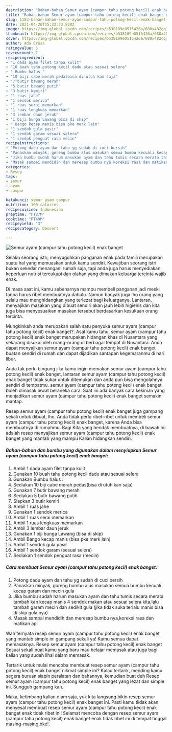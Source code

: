 ```yaml
---
description: "Bahan-bahan Semur ayam (campur tahu potong kecil) enak banget yang enak Untuk Jualan"
title: "Bahan-bahan Semur ayam (campur tahu potong kecil) enak banget yang enak Untuk Jualan"
slug: 1183-bahan-bahan-semur-ayam-campur-tahu-potong-kecil-enak-banget-yang-enak-untuk-jualan
date: 2021-04-26T15:33:33.828Z
image: https://img-global.cpcdn.com/recipes/b538109e0515426a/680x482cq70/semur-ayam-campur-tahu-potong-kecil-enak-banget-foto-resep-utama.jpg
thumbnail: https://img-global.cpcdn.com/recipes/b538109e0515426a/680x482cq70/semur-ayam-campur-tahu-potong-kecil-enak-banget-foto-resep-utama.jpg
cover: https://img-global.cpcdn.com/recipes/b538109e0515426a/680x482cq70/semur-ayam-campur-tahu-potong-kecil-enak-banget-foto-resep-utama.jpg
author: Ada Cross
ratingvalue: 5
reviewcount: 7
recipeingredient:
- "1 dada ayam filet tanpa kulit"
- "10 buah tahu potong kecil dadu atau sesuai selera"
- " Bumbu halus "
- "10 biji cabe merah pedasbisa di utuh kan saja"
- "7 butir bawang merah"
- "5 butir bawang putih"
- "3 butir kemiri"
- "1 ruas jahe"
- "1 sendok merica"
- "1 ruas serai memarkan"
- "1 ruas lengkuas memarkan"
- "3 lembar daun jeruk"
- "1 biji bunga Lawang bisa di skip"
- " Bango kecap manis bisa pke merk lain"
- "1 sendok gula pasir"
- "1 sendok garam sesuai selera"
- "1 sendok penguat rasa mecin"
recipeinstructions:
- "Potong dadu ayam dan tahu yg sudah di cuci bersih"
- "Panaskan minyak, goreng bumbu alus masukan semua bumbu kecuali kecap garam dan mecin gula"
- "Jika bumbu sudah harum masukan ayam dan tahu tumis secara merata tambah kan kecap manis 4 sendok makan atau sesuai selera kita,lalu tambah garam mecin dan sedikit gula (jika tidak suka terlalu manis bisa di skip gula nya)"
- "Masak sampai mendidih dan meresap bumbu nya,koreksi rasa dan matikan api"
categories:
- Resep
tags:
- semur
- ayam
- campur

katakunci: semur ayam campur 
nutrition: 100 calories
recipecuisine: Indonesian
preptime: "PT27M"
cooktime: "PT49M"
recipeyield: "3"
recipecategory: Dessert

---
```



![Semur ayam (campur tahu potong kecil) enak banget](https://img-global.cpcdn.com/recipes/b538109e0515426a/680x482cq70/semur-ayam-campur-tahu-potong-kecil-enak-banget-foto-resep-utama.jpg)

Selaku seorang istri, menyuguhkan panganan enak pada famili merupakan suatu hal yang memuaskan untuk kamu sendiri. Kewajiban seorang istri bukan sekedar menangani rumah saja, tapi anda juga harus menyediakan keperluan nutrisi tercukupi dan olahan yang dimakan keluarga tercinta wajib enak.

Di masa  saat ini, kamu sebenarnya mampu membeli panganan jadi meski tanpa harus ribet membuatnya dahulu. Namun banyak juga lho orang yang selalu mau menghidangkan yang terlezat bagi keluarganya. Lantaran, menyajikan masakan yang dibuat sendiri akan jauh lebih higienis dan kita juga bisa menyesuaikan masakan tersebut berdasarkan kesukaan orang tercinta. 



Mungkinkah anda merupakan salah satu penyuka semur ayam (campur tahu potong kecil) enak banget?. Asal kamu tahu, semur ayam (campur tahu potong kecil) enak banget merupakan hidangan khas di Nusantara yang sekarang disukai oleh orang-orang di berbagai tempat di Nusantara. Anda dapat menyajikan semur ayam (campur tahu potong kecil) enak banget buatan sendiri di rumah dan dapat dijadikan santapan kegemaranmu di hari libur.

Anda tak perlu bingung jika kamu ingin memakan semur ayam (campur tahu potong kecil) enak banget, lantaran semur ayam (campur tahu potong kecil) enak banget tidak sukar untuk ditemukan dan anda pun bisa mengolahnya sendiri di tempatmu. semur ayam (campur tahu potong kecil) enak banget boleh dimasak lewat beraneka cara. Saat ini ada banyak cara kekinian yang menjadikan semur ayam (campur tahu potong kecil) enak banget semakin mantap.

Resep semur ayam (campur tahu potong kecil) enak banget juga gampang sekali untuk dibuat, lho. Anda tidak perlu ribet-ribet untuk membeli semur ayam (campur tahu potong kecil) enak banget, karena Anda bisa membuatnya di rumahmu. Bagi Kita yang hendak membuatnya, di bawah ini adalah resep menyajikan semur ayam (campur tahu potong kecil) enak banget yang mantab yang mampu Kalian hidangkan sendiri.

<!--inarticleads1-->

##### Bahan-bahan dan bumbu yang digunakan dalam menyiapkan Semur ayam (campur tahu potong kecil) enak banget:

1. Ambil 1 dada ayam filet tanpa kulit
1. Gunakan 10 buah tahu potong kecil dadu atau sesuai selera
1. Gunakan  Bumbu halus :
1. Sediakan 10 biji cabe merah pedas(bisa di utuh kan saja)
1. Gunakan 7 butir bawang merah
1. Sediakan 5 butir bawang putih
1. Siapkan 3 butir kemiri
1. Ambil 1 ruas jahe
1. Gunakan 1 sendok merica
1. Ambil 1 ruas serai memarkan
1. Ambil 1 ruas lengkuas memarkan
1. Ambil 3 lembar daun jeruk
1. Gunakan 1 biji bunga Lawang (bisa di skip)
1. Ambil  Bango kecap manis (bisa pke merk lain)
1. Ambil 1 sendok gula pasir
1. Ambil 1 sendok garam (sesuai selera)
1. Sediakan 1 sendok penguat rasa (mecin)




<!--inarticleads2-->

##### Cara membuat Semur ayam (campur tahu potong kecil) enak banget:

1. Potong dadu ayam dan tahu yg sudah di cuci bersih
1. Panaskan minyak, goreng bumbu alus masukan semua bumbu kecuali kecap garam dan mecin gula
1. Jika bumbu sudah harum masukan ayam dan tahu tumis secara merata tambah kan kecap manis 4 sendok makan atau sesuai selera kita,lalu tambah garam mecin dan sedikit gula (jika tidak suka terlalu manis bisa di skip gula nya)
1. Masak sampai mendidih dan meresap bumbu nya,koreksi rasa dan matikan api




Wah ternyata resep semur ayam (campur tahu potong kecil) enak banget yang mantab simple ini gampang sekali ya! Kamu semua dapat memasaknya. Resep semur ayam (campur tahu potong kecil) enak banget Sesuai sekali buat kamu yang baru mau belajar memasak atau juga bagi kalian yang sudah lihai dalam memasak.

Tertarik untuk mulai mencoba membuat resep semur ayam (campur tahu potong kecil) enak banget nikmat simple ini? Kalau tertarik, mending kamu segera buruan siapin peralatan dan bahannya, kemudian buat deh Resep semur ayam (campur tahu potong kecil) enak banget yang lezat dan simple ini. Sungguh gampang kan. 

Maka, ketimbang kalian diam saja, yuk kita langsung bikin resep semur ayam (campur tahu potong kecil) enak banget ini. Pasti kamu tiidak akan menyesal membuat resep semur ayam (campur tahu potong kecil) enak banget enak tidak ribet ini! Selamat mencoba dengan resep semur ayam (campur tahu potong kecil) enak banget enak tidak ribet ini di tempat tinggal masing-masing,oke!.


